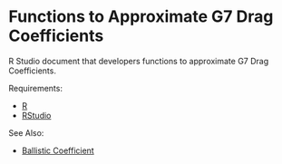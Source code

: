 # Functions to Approximate G7 Drag Coefficients

R Studio document that developers functions to approximate G7 Drag
Coefficients.

Requirements:

- [R](https://cran.r-project.org/)
- [RStudio](https://rstudio.com/products/rstudio/)

See Also:

- [Ballistic Coefficient](https://en.wikipedia.org/wiki/Ballistic_coefficient)

